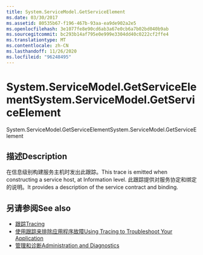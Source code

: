 ```yaml
---
title: System.ServiceModel.GetServiceElement
ms.date: 03/30/2017
ms.assetid: 80535b67-f196-467b-93aa-ea9de902a2e5
ms.openlocfilehash: 3e1077fe8e90cd6ab3a67e0cb6a7b02bd040b9ab
ms.sourcegitcommit: bc293b14af795e0e999e3304dd40c0222cf2ffe4
ms.translationtype: MT
ms.contentlocale: zh-CN
ms.lasthandoff: 11/26/2020
ms.locfileid: "96248495"
---
```

# <a name="systemservicemodelgetserviceelement"></a><span data-ttu-id="1d956-102">System.ServiceModel.GetServiceElement</span><span class="sxs-lookup"><span data-stu-id="1d956-102">System.ServiceModel.GetServiceElement</span></span>

<span data-ttu-id="1d956-103">System.ServiceModel.GetServiceElement</span><span class="sxs-lookup"><span data-stu-id="1d956-103">System.ServiceModel.GetServiceElement</span></span>  
  
## <a name="description"></a><span data-ttu-id="1d956-104">描述</span><span class="sxs-lookup"><span data-stu-id="1d956-104">Description</span></span>  

 <span data-ttu-id="1d956-105">在信息级别构建服务主机时发出此跟踪。</span><span class="sxs-lookup"><span data-stu-id="1d956-105">This trace is emitted when constructing a service host, at Information level.</span></span> <span data-ttu-id="1d956-106">此跟踪提供对服务协定和绑定的说明。</span><span class="sxs-lookup"><span data-stu-id="1d956-106">It provides a description of the service contract and binding.</span></span>  
  
## <a name="see-also"></a><span data-ttu-id="1d956-107">另请参阅</span><span class="sxs-lookup"><span data-stu-id="1d956-107">See also</span></span>

- [<span data-ttu-id="1d956-108">跟踪</span><span class="sxs-lookup"><span data-stu-id="1d956-108">Tracing</span></span>](index.md)
- [<span data-ttu-id="1d956-109">使用跟踪来排除应用程序故障</span><span class="sxs-lookup"><span data-stu-id="1d956-109">Using Tracing to Troubleshoot Your Application</span></span>](using-tracing-to-troubleshoot-your-application.md)
- [<span data-ttu-id="1d956-110">管理和诊断</span><span class="sxs-lookup"><span data-stu-id="1d956-110">Administration and Diagnostics</span></span>](../index.md)

